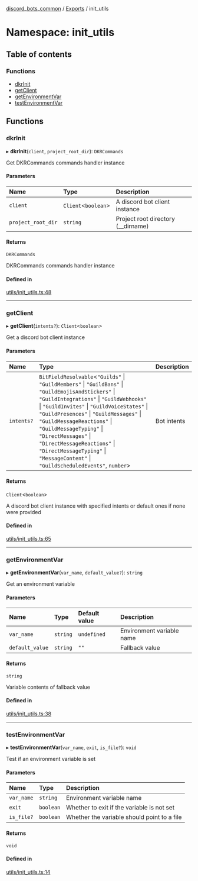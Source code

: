 [discord_bots_common](../README.md) / [Exports](../modules.md) / init\_utils

# Namespace: init\_utils

## Table of contents

### Functions

- [dkrInit](init_utils.md#dkrinit)
- [getClient](init_utils.md#getclient)
- [getEnvironmentVar](init_utils.md#getenvironmentvar)
- [testEnvironmentVar](init_utils.md#testenvironmentvar)

## Functions

### dkrInit

▸ **dkrInit**(`client`, `project_root_dir`): `DKRCommands`

Get DKRCommands commands handler instance

#### Parameters

| Name | Type | Description |
| :------ | :------ | :------ |
| `client` | `Client`<`boolean`\> | A discord bot client instance |
| `project_root_dir` | `string` | Project root directory (__dirname) |

#### Returns

`DKRCommands`

DKRCommands commands handler instance

#### Defined in

[utils/init_utils.ts:48](https://github.com/dgudim/Discord-bots-common/blob/master/src/utils/init_utils.ts#L48)

___

### getClient

▸ **getClient**(`intents?`): `Client`<`boolean`\>

Get a discord bot client instance

#### Parameters

| Name | Type | Description |
| :------ | :------ | :------ |
| `intents?` | `BitFieldResolvable`<``"Guilds"`` \| ``"GuildMembers"`` \| ``"GuildBans"`` \| ``"GuildEmojisAndStickers"`` \| ``"GuildIntegrations"`` \| ``"GuildWebhooks"`` \| ``"GuildInvites"`` \| ``"GuildVoiceStates"`` \| ``"GuildPresences"`` \| ``"GuildMessages"`` \| ``"GuildMessageReactions"`` \| ``"GuildMessageTyping"`` \| ``"DirectMessages"`` \| ``"DirectMessageReactions"`` \| ``"DirectMessageTyping"`` \| ``"MessageContent"`` \| ``"GuildScheduledEvents"``, `number`\> | Bot intents |

#### Returns

`Client`<`boolean`\>

A discord bot client instance with specified intents or default ones if none were provided

#### Defined in

[utils/init_utils.ts:65](https://github.com/dgudim/Discord-bots-common/blob/master/src/utils/init_utils.ts#L65)

___

### getEnvironmentVar

▸ **getEnvironmentVar**(`var_name`, `default_value?`): `string`

Get an environment variable

#### Parameters

| Name | Type | Default value | Description |
| :------ | :------ | :------ | :------ |
| `var_name` | `string` | `undefined` | Environment variable name |
| `default_value` | `string` | `""` | Fallback value |

#### Returns

`string`

Variable contents of fallback value

#### Defined in

[utils/init_utils.ts:38](https://github.com/dgudim/Discord-bots-common/blob/master/src/utils/init_utils.ts#L38)

___

### testEnvironmentVar

▸ **testEnvironmentVar**(`var_name`, `exit`, `is_file?`): `void`

Test if an environment variable is set

#### Parameters

| Name | Type | Description |
| :------ | :------ | :------ |
| `var_name` | `string` | Environment variable name |
| `exit` | `boolean` | Whether to exit if the variable is not set |
| `is_file?` | `boolean` | Whether the variable should point to a file |

#### Returns

`void`

#### Defined in

[utils/init_utils.ts:14](https://github.com/dgudim/Discord-bots-common/blob/master/src/utils/init_utils.ts#L14)
